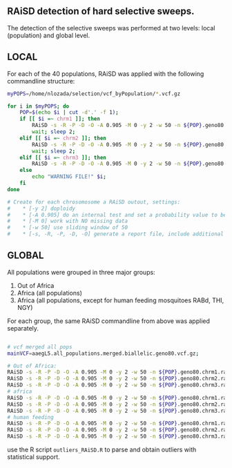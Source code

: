 
## RAiSD detection of hard selective sweeps.

The detection of the selective sweeps was performed at two levels: local (population) and global level.

## **LOCAL**
For each of the 40 populations, RAiSD was applied with the following commandline structure:

```bash
myPOPS=/home/nlozada/selection/vcf_byPopulation/*.vcf.gz

for i in $myPOPS; do
    POP=$(echo $i | cut -d'.' -f 1);
    if [[ $i =~ chrm1 ]]; then
        RAiSD -s -R -P -D -O -A 0.905 -M 0 -y 2 -w 50 -n ${POP}.geno80.chrm1.raisd.win50 -I $i;
        wait; sleep 2;
    elif [[ $i =~ chrm2 ]]; then
        RAiSD -s -R -P -D -O -A 0.905 -M 0 -y 2 -w 50 -n ${POP}.geno80.chrm2.raisd.win50 -I $i;
        wait; sleep 2;
    elif [[ $i =~ chrm3 ]]; then
        RAiSD -s -R -P -D -O -A 0.905 -M 0 -y 2 -w 50 -n ${POP}.geno80.chrm3.raisd.win50 -I $i; 
    else
        echo "WARNING FILE!" $i;
    fi
done

# Create for each chrosomosome a RAiSD outout, settings:
#    * [-y 2] doploidy 
#    * [-A 0.905] do an internal test and set a probability value to be used for the quantile function in R, and generates a Manhattan plot for the final mu-statistic score using an internal Rscript.
#    * [-M 0] work with NO missing data
#    * [-w 50] use sliding window of 50
#    * [-s, -R, -P, -D, -O] generate a report file, include additional information (window start and end, and the mu-statistic factors for variation, SFS, and LD), genetarate internal exploratory plots, show job progress. 
```

## **GLOBAL**

All populations were grouped in three major groups: 
1) Out of Africa
2) Africa (all populations)
3) Africa (all populations, except for human feeding mosquitoes RABd, THI, NGY)

For each group, the same RAiSD commandline from above was applied separately.

```bash

# vcf merged all pops
mainVCF=aaegL5.all_populations.merged.biallelic.geno80.vcf.gz;

# Out of Africa:
RAiSD -s -R -P -D -O -A 0.905 -M 0 -y 2 -w 50 -n ${POP}.geno80.chrm1.raisd.win50 -I mainVCF -S popList.out_of_africa.txt;
RAiSD -s -R -P -D -O -A 0.905 -M 0 -y 2 -w 50 -n ${POP}.geno80.chrm2.raisd.win50 -I mainVCF -S popList.out_of_africa.txt;
RAiSD -s -R -P -D -O -A 0.905 -M 0 -y 2 -w 50 -n ${POP}.geno80.chrm3.raisd.win50 -I mainVCF -S popList.out_of_africa.txt;
# africa
RAiSD -s -R -P -D -O -A 0.905 -M 0 -y 2 -w 50 -n ${POP}.geno80.chrm1.raisd.win50 -I mainVCF -S popList.africa_full.txt;
RAiSD -s -R -P -D -O -A 0.905 -M 0 -y 2 -w 50 -n ${POP}.geno80.chrm2.raisd.win50 -I mainVCF -S popList.africa_full.txt;
RAiSD -s -R -P -D -O -A 0.905 -M 0 -y 2 -w 50 -n ${POP}.geno80.chrm3.raisd.win50 -I mainVCF -S popList.africa_full.txt;
# human feeding
RAiSD -s -R -P -D -O -A 0.905 -M 0 -y 2 -w 50 -n ${POP}.geno80.chrm1.raisd.win50 -I mainVCF -S popList.human_feeding.txt;
RAiSD -s -R -P -D -O -A 0.905 -M 0 -y 2 -w 50 -n ${POP}.geno80.chrm2.raisd.win50 -I mainVCF -S popList.human_feeding.txt;
RAiSD -s -R -P -D -O -A 0.905 -M 0 -y 2 -w 50 -n ${POP}.geno80.chrm3.raisd.win50 -I mainVCF -S popList.human_feeding.txt;
```

use the R script `outliers_RAiSD.R` to parse and obtain outliers with statistical support.
